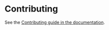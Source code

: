 # Contributing

See the [Contributing guide in the documentation](https://dlrsp.github.io/django-errors/community/contributing/).